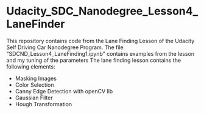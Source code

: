 # Udacity_SDC_Nanodegree_Lesson4_LaneFinder
This repository contains code from the Lane Finding Lesson of the Udacity Self Driving Car Nanodegree Program.
The file "SDCND_Lesson4_LaneFinding1.ipynb" contains examples from the lesson and my tuning of the parameters
The lane finding lesson contains the following elements:
* Masking Images
* Color Selection
* Canny Edge Detection with openCV lib
* Gaussian Filter
* Hough Transformation


